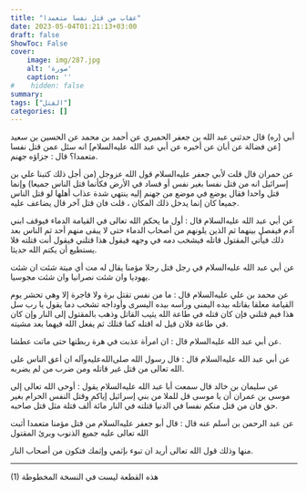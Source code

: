 ```yaml
---
title: "عقاب من قتل نفسا متعمدا"
date: 2023-05-04T01:21:13+03:00
draft: false
ShowToc: False
cover:
    image: img/287.jpg
    alt: 'صورة'
    caption: ''
#    hidden: false
summary: 
tags: ["القتل"]
categories: []
---
```

أبي (ره) قال حدثني عبد الله بن جعفر الحميري عن أحمد بن محمد
عن الحسين بن سعيد [عن فضالة عن أبان عن أخبره عن أبي عبد الله عليه‌السلام]
انه سئل عمن قتل نفسا متعمدا؟ قال : جزاؤه جهنم.

عن حمران قال قلت لأبي جعفر
عليه‌السلام قول الله عزوجل (من أجل ذلك كتبنا علي بن إسرائيل
انه من قتل نفسا بغير نفس أو فساد في الأرض فكأنما قتل الناس جميعا)
وإنما قتل واحدا فقال يوضع في موضع من جهنم إليه ينتهي شدة عذاب
أهلها لو قتل الناس جميعا كان إنما يدخل ذلك المكان ، قلت فان قتل
آخر قال يضاعف عليه.

عن أبي عبد الله عليه‌السلام قال : أول
ما يحكم الله تعالى في القيامة الدماء فيوقف ابني آدم فيفصل بينهما ثم
الذين يلونهم من أصحاب الدماء حتى لا يبقى منهم أحد ثم الناس بعد
ذلك فيأتي المقتول قاتله فيشخب دمه في وجهه فيقول هذا قتلني فيقول
أنت قتلته فلا يستطيع أن يكتم الله حديثا.

عن أبي عبد الله عليه‌السلام في رجل
قتل رجلا مؤمنا يقال له مت أي ميتة شئت ان شئت يهوديا وان شئت
نصرانيا وان شئت مجوسيا.

عن محمد بن علي عليه‌السلام قال : ما من نفس تقتل برة
ولا فاجرة إلا وهي تحشر يوم القيامة معلقا بقاتله بيده اليمنى ورأسه
بيده اليسرى وأوداجه تشخب دما يقول يا رب سل هذا فيم قتلني فإن كان
قتله في طاعة الله يثيب القاتل وذهب بالمقتول إلى النار وإن كان في طاعة
فلان قيل له اقتله كما قتلك ثم يفعل الله فيهما بعد مشيته.

عن أبي عبد الله عليه‌السلام قال : ان
امرأة عذبت في هرة ربطتها حتى ماتت عطشا.

عن أبي
عبد الله عليه‌السلام قال : قال رسول الله صلى‌الله‌عليه‌وآله ان أعق الناس على الله تعالى من
قتل غير قاتله ومن ضرب من لم يضربه.

عن سليمان بن خالد قال سمعت أبا عبد الله عليه‌السلام يقول :
أوحى الله تعالى إلى موسى بن عمران أن يا موسى قل للملا من بني
إسرائيل إياكم وقتل النفس الحرام بغير حق فان من قتل منكم نفسا في
الدنيا قتلته في النار مائة ألف قتلة مثل قتل صاحبه.

عن عبد الرحمن بن أسلم عنه قال : قال أبو جعفر عليه‌السلام
من قتل مؤمنا متعمدا أثبت الله تعالى عليه جميع الذنوب وبرئ المقتول
 
منها وذلك قول الله تعالى أريد ان تبوء بإثمي وإثمك فتكون من أصحاب
النار.

__________________
(1)	هذه القطعة ليست في النسخة المخطوطة
